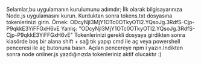 Selamlar,bu uygulamanın kurulumunu adımdır;
İlk olarak bilgisayarınıza Node.js uygulamasını kurun.
Kurduktan sonra tokens.txt dosyasına tokenlerinizi girin.
Örnek:
ODcyNjI3MjY1OTc0OTkyOTI2.YQsoJg.3RdfS-Cjp-P9qkkE3YiFFGxH6vE
Yanlış:
"ODcyNjI3MjY1OTc0OTkyOTI2.YQsoJg.3RdfS-Cjp-P9qkkE3YiFFGxH6vE"
Tokenlerinizi gerekli dosyaya girdikten sonra klasörde boş bir alana shift + sağ tık yapıp cmd ile aç veya powershell penceresi ile aç butonuna basın.
Açılan pencereye npm i yazın.İndikten sonra node onliner.js yazdığınızda tokenleriniz aktif olucaktır :)


